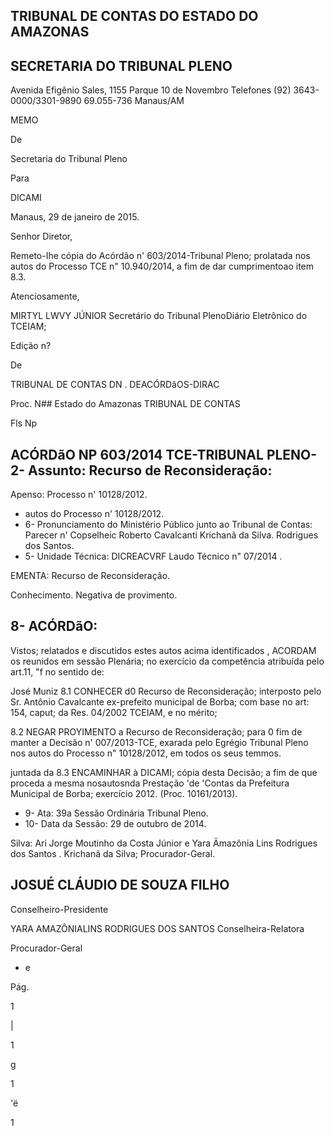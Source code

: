 
## TRIBUNAL DE CONTAS DO ESTADO DO AMAZONAS

## SECRETARIA DO TRIBUNAL PLENO

Avenida Efigênio Sales, 1155 Parque 10 de Novembro Telefones (92) 3643-0000/3301-9890 69.055-736 Manaus/AM

MEMO

De

Secretaria do Tribunal Pleno

Para

DICAMI

Manaus, 29 de janeiro de 2015.

Senhor Diretor,

Remeto-Ihe cópia do Acórdão n' 603/2014-Tribunal Pleno; prolatada nos autos do Processo TCE n" 10.940/2014, a fim de dar cumprimentoao item 8.3.

Atenciosamente,

MIRTYL LWVY JÚNIOR Secretário do Tribunal PlenoDiário Eletrônico do TCEIAM;

Edição n?

De

TRIBUNAL DE CONTAS DN . DEACÓRDãOS-DIRAC

Proc. N## Estado do Amazonas TRIBUNAL DE CONTAS

Fls Np

## ACÓRDãO NP 603/2014 TCE-TRIBUNAL PLENO- 2- Assunto: Recurso de Reconsideração:

Apenso: Processo n' 10128/2012.

- autos do Processo n' 10128/2012.
- 6- Pronunciamento do Ministério Público junto ao Tribunal de Contas: Parecer n' Copselheic Roberto Cavalcanti Krichanã da Silva. Rodrigues dos Santos.
- 5- Unidade Técnica: DICREACVRF Laudo Técnico n" 07/2014 .

EMENTA: Recurso de Reconsideração.

Conhecimento. Negativa de provimento.

## 8- ACÓRDãO:

Vistos; relatados e discutidos estes autos acima identificados , ACORDAM os reunidos em sessão Plenária; no exercício da competência atribuída pelo art.11, "f no sentido de:

José Muniz 8.1 CONHECER d0 Recurso de Reconsideração; interposto pelo Sr. Antônio Cavalcante ex-prefeito municipal de Borba; com base no art: 154, caput; da Res. 04/2002 TCEIAM, e no mérito;

8.2 NEGAR PROYIMENTO a Recurso de Reconsideração; para 0 fim de manter a Decisão n' 007/2013-TCE, exarada  pelo Egrégio Tribunal Pleno nos autos do Processo n" 10128/2012, em todos os seus temmos.

juntada da 8.3 ENCAMINHAR à DICAMI; cópia desta Decisão; a fim de que proceda a mesma nosautosnda Prestação 'de 'Contas da Prefeitura Municipal de Borba; exercício 2012. (Proc. 10161/2013).

- 9- Ata: 39a Sessão Ordinária Tribunal Pleno.
- 10- Data da Sessão: 29 de outubro de 2014.

Silva: Ari Jorge Moutinho da Costa Júnior e Yara Ämazônia Lins Rodrigues dos Santos . Krichanã da Silva; Procurador-Geral.

## JOSUÉ CLÁUDIO DE SOUZA FILHO

Conselheiro-Presidente

YARA AMAZÔNIALINS RODRIGUES DOS SANTOS Conselheira-Relatora

Procurador-Geral

- e

Pág.

1

|

1

g

1

'ë

1